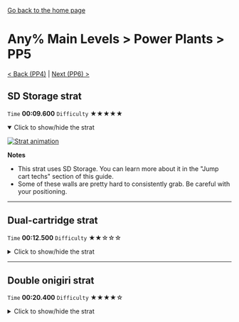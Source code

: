 [Go back to the home page](https://github.com/Doublevil/scbspeedrun)

# Any% Main Levels > Power Plants > PP5

[< Back (PP4)](https://github.com/Doublevil/scbspeedrun/blob/main/levels/any_ml/pp/PP4.md) | [Next (PP6) >](https://github.com/Doublevil/scbspeedrun/blob/main/levels/any_ml/pp/PP6.md)

## SD Storage strat

`Time` **00:09.600** `Difficulty` ★★★★★
<details open>
  <summary>Click to show/hide the strat</summary>

  [![Strat animation](https://github.com/Doublevil/scbspeedrun/blob/main/media/levels/pp/PP5_SDStorage.webp)](https://github.com/Doublevil/scbspeedrun/blob/main/media/levels/pp/PP5_SDStorage.mp4?raw=true)

  **Notes**
  - This strat uses SD Storage. You can learn more about it in the "Jump cart techs" section of this guide.
  - Some of these walls are pretty hard to consistently grab. Be careful with your positioning.
</details>

---
## Dual-cartridge strat

`Time` **00:12.500** `Difficulty` ★★☆☆☆
<details>
  <summary>Click to show/hide the strat</summary>

  [![Strat animation](https://github.com/Doublevil/scbspeedrun/blob/main/media/levels/pp/PP5_DualStrat.webp)](https://github.com/Doublevil/scbspeedrun/blob/main/media/levels/pp/PP5_DualStrat.mp4?raw=true)
</details>

---
## Double onigiri strat

`Time` **00:20.400** `Difficulty` ★★★★☆
<details>
  <summary>Click to show/hide the strat</summary>

  [![Strat animation](https://github.com/Doublevil/scbspeedrun/blob/main/media/levels/pp/PP5_DoubleOnigiriStrat.webp)](https://github.com/Doublevil/scbspeedrun/blob/main/media/levels/pp/PP5_DoubleOnigiriStrat.mp4?raw=true)

  **Notes**
  - Both onigiris are among the harder ones in the main levels, so collecting both of them while going fast is very hard.
</details>
